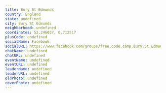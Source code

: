 ```yaml
---
title: Bury St Edmunds
country: England
state: undefined
city: Bury St Edmunds
neighborhood: undefined
coordinates: 52.246037, 0.712517
plusCode: undefined
socialName: Facebook
socialURL: https://www.facebook.com/groups/free.code.camp.Bury.St.Edmunds
chatName: undefined
chatURL: undefined
eventName: undefined
eventURL: undefined
leaderName: undefined
leaderURL: undefined
oldPhoto: undefined
coverPhoto: undefined
---
```

